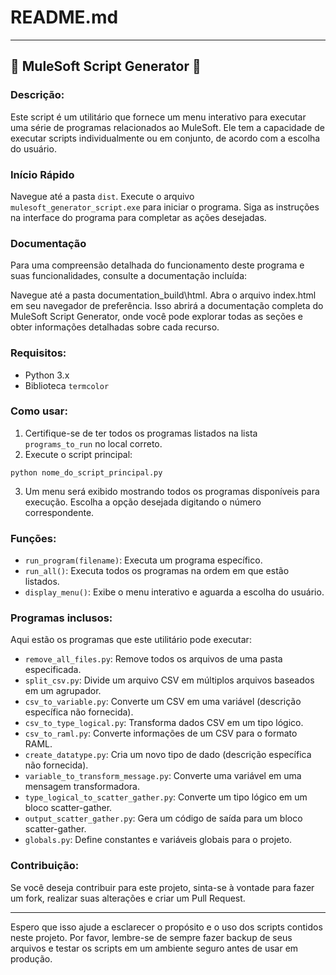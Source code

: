 # README.md

---

## 🚀 MuleSoft Script Generator 🚀

### Descrição:

Este script é um utilitário que fornece um menu interativo para executar uma série de programas relacionados ao MuleSoft. Ele tem a capacidade de executar scripts individualmente ou em conjunto, de acordo com a escolha do usuário.

### Início Rápido

Navegue até a pasta `dist`.
Execute o arquivo `mulesoft_generator_script.exe` para iniciar o programa.
Siga as instruções na interface do programa para completar as ações desejadas.

### Documentação
Para uma compreensão detalhada do funcionamento deste programa e suas funcionalidades, consulte a documentação incluída:

Navegue até a pasta documentation_build\html.
Abra o arquivo index.html em seu navegador de preferência.
Isso abrirá a documentação completa do MuleSoft Script Generator, onde você pode explorar todas as seções e obter informações detalhadas sobre cada recurso.

### Requisitos:

- Python 3.x
- Biblioteca `termcolor`

### Como usar:

1. Certifique-se de ter todos os programas listados na lista `programs_to_run` no local correto.
2. Execute o script principal:
```
python nome_do_script_principal.py
```
3. Um menu será exibido mostrando todos os programas disponíveis para execução. Escolha a opção desejada digitando o número correspondente.

### Funções:

- `run_program(filename)`: Executa um programa específico.
- `run_all()`: Executa todos os programas na ordem em que estão listados.
- `display_menu()`: Exibe o menu interativo e aguarda a escolha do usuário.

### Programas inclusos:

Aqui estão os programas que este utilitário pode executar:

- `remove_all_files.py`: Remove todos os arquivos de uma pasta especificada.
- `split_csv.py`: Divide um arquivo CSV em múltiplos arquivos baseados em um agrupador.
- `csv_to_variable.py`: Converte um CSV em uma variável (descrição específica não fornecida).
- `csv_to_type_logical.py`: Transforma dados CSV em um tipo lógico.
- `csv_to_raml.py`: Converte informações de um CSV para o formato RAML.
- `create_datatype.py`: Cria um novo tipo de dado (descrição específica não fornecida).
- `variable_to_transform_message.py`: Converte uma variável em uma mensagem transformadora.
- `type_logical_to_scatter_gather.py`: Converte um tipo lógico em um bloco scatter-gather.
- `output_scatter_gather.py`: Gera um código de saída para um bloco scatter-gather.
- `globals.py`: Define constantes e variáveis globais para o projeto.

### Contribuição:

Se você deseja contribuir para este projeto, sinta-se à vontade para fazer um fork, realizar suas alterações e criar um Pull Request.

---

Espero que isso ajude a esclarecer o propósito e o uso dos scripts contidos neste projeto. Por favor, lembre-se de sempre fazer backup de seus arquivos e testar os scripts em um ambiente seguro antes de usar em produção.